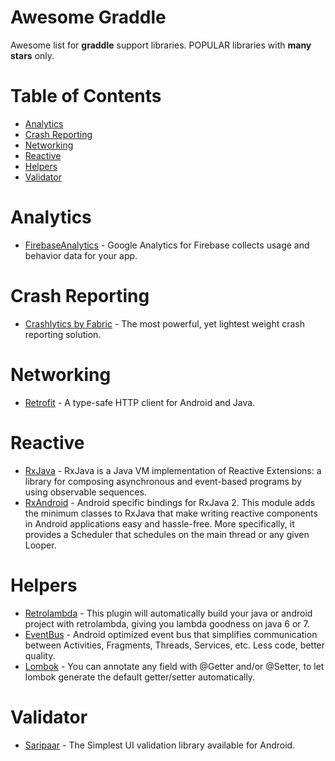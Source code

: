 # Awesome Graddle
Awesome list for **graddle** support libraries.
POPULAR libraries with **many stars** only.

# Table of Contents
- [Analytics](https://github.com/freeskys/awesome-graddle#analytics)
- [Crash Reporting](https://github.com/freeskys/awesome-graddle#crash-reporting)
- [Networking](https://github.com/freeskys/awesome-graddle#networking)
- [Reactive](https://github.com/freeskys/awesome-graddle#reactive)
- [Helpers](https://github.com/freeskys/awesome-graddle#helpers)
- [Validator](https://github.com/freeskys/awesome-graddle#validator)

# Analytics
- [FirebaseAnalytics](https://firebase.google.com/docs/analytics/android/start/) - Google Analytics for Firebase collects usage and behavior data for your app.

# Crash Reporting
- [Crashlytics by Fabric](https://docs.fabric.io/android/crashlytics/installation.html) - The most powerful, yet lightest weight crash reporting solution.

# Networking
- [Retrofit](http://square.github.io/retrofit/) - A type-safe HTTP client for Android and Java.

# Reactive
- [RxJava](https://github.com/ReactiveX/RxJava/) - RxJava is a Java VM implementation of Reactive Extensions: a library for composing asynchronous and event-based programs by using observable sequences.
- [RxAndroid](https://github.com/ReactiveX/RxAndroid/) - Android specific bindings for RxJava 2.
This module adds the minimum classes to RxJava that make writing reactive components in Android applications easy and hassle-free. More specifically, it provides a Scheduler that schedules on the main thread or any given Looper.


# Helpers
- [Retrolambda](https://github.com/evant/gradle-retrolambda/) - This plugin will automatically build your java or android project with retrolambda, giving you lambda goodness on java 6 or 7.
- [EventBus](https://github.com/greenrobot/EventBus/) - Android optimized event bus that simplifies communication between Activities, Fragments, Threads, Services, etc. Less code, better quality.
- [Lombok](https://projectlombok.org/setup/android/) - You can annotate any field with @Getter and/or @Setter, to let lombok generate the default getter/setter automatically.


# Validator
- [Saripaar](https://github.com/ragunathjawahar/android-saripaar) - The Simplest UI validation library available for Android.
